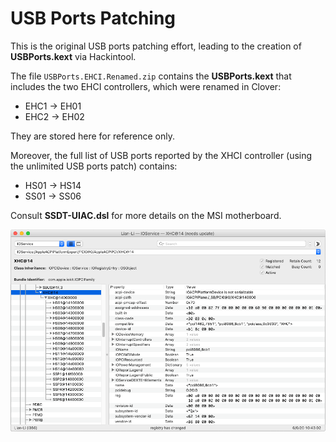 # USB Ports Patching

This is the original USB ports patching effort, leading to the creation of **USBPorts.kext** via Hackintool.<br/>

The file `USBPorts.EHCI.Renamed.zip` contains the **USBPorts.kext** that includes the two EHCI controllers, which were renamed in Clover:<br/>

* EHC1 → EH01
* EHC2 → EH02

They are stored here for reference only.<br/>

Moreover, the full list of USB ports reported by the XHCI controller (using the unlimited USB ports patch) contains:

* HS01 → HS14
* SS01 → SS06

Consult **SSDT-UIAC.dsl** for more details on the MSI motherboard.

![XHCI-Full-List-Of-Ports](XHCI-Full-List-Of-Ports.png)
